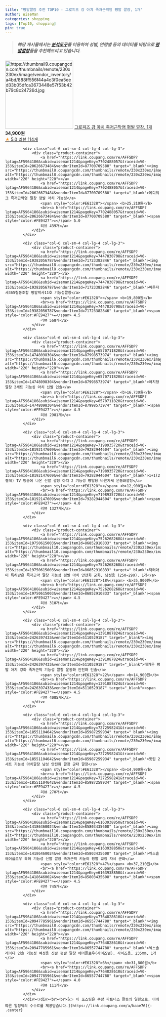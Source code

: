 ```yaml
---
title: "평발깔창 추천 TOP10 - 그로피즈 강 아치 족저근막염 평발 깔창, 1개"
author: WiseMan
categories: shopping
tags: [Top10, shopping]
pin: true
---
```


> ##### 해당 게시물에서는 [**분석도구**](https://itemscout.io/)를 이용하여 **성별**, **연령별** 등의 데이터를 바탕으로 [**평발깔창**](https://link.coupang.com/a/baae76)들을 추천해드리고 있습니다.
<div class="container"><div class="row">
            <div class="col-6 col-sm-4 col-lg-4 col-lg-3">
                <div class="product-container">
                    <a href="https://link.coupang.com/re/AFFSDP?lptag=AF5964186&subid=wiseman1214&pageKey=7700250585&traceid=V0-153&itemId=20614966237&vendorItemId=87689298204" target="_blank"><img src="https://thumbnail9.coupangcdn.com/thumbnails/remote/230x230ex/image/vendor_inventory/a4bd/888ff556f44a4c3f0ea5eed33b05dfca3673448e57f53b42b79c8c24726d.jpg" alt="https://thumbnail9.coupangcdn.com/thumbnails/remote/230x230ex/image/vendor_inventory/a4bd/888ff556f44a4c3f0ea5eed33b05dfca3673448e57f53b42b79c8c24726d.jpg" width="220" height="220"></a>
                    <a href="https://link.coupang.com/re/AFFSDP?lptag=AF5964186&subid=wiseman1214&pageKey=7700250585&traceid=V0-153&itemId=20614966237&vendorItemId=87689298204" target="_blank">그로피즈 강 아치 족저근막염 평발 깔창, 1개</a>
                    <span style="color:#E61328"></span> <b>34,900원</b>
                    <br><a href="https://link.coupang.com/re/AFFSDP?lptag=AF5964186&subid=wiseman1214&pageKey=7700250585&traceid=V0-153&itemId=20614966237&vendorItemId=87689298204" target="_blank"><span style="color:#FE9427">★</span> 5.0
                    리뷰 114개</a>
                </div>
            </div>
            
            <div class="col-6 col-sm-4 col-lg-4 col-lg-3">
                <div class="product-container">
                    <a href="https://link.coupang.com/re/AFFSDP?lptag=AF5964186&subid=wiseman1214&pageKey=7702488057&traceid=V0-153&itemId=20626673484&vendorItemId=87700709580" target="_blank"><img src="https://thumbnail8.coupangcdn.com/thumbnails/remote/230x230ex/image/vendor_inventory/8b5f/60c71e08a1f51a10b847032f2cfdd48b98acce7221237d3b2e88fe692ac1.jpg" alt="https://thumbnail8.coupangcdn.com/thumbnails/remote/230x230ex/image/vendor_inventory/8b5f/60c71e08a1f51a10b847032f2cfdd48b98acce7221237d3b2e88fe692ac1.jpg" width="220" height="220"></a>
                    <a href="https://link.coupang.com/re/AFFSDP?lptag=AF5964186&subid=wiseman1214&pageKey=7702488057&traceid=V0-153&itemId=20626673484&vendorItemId=87700709580" target="_blank">메디워크 족저근막염 깔창 평발 아치 기능성</a>
                    <span style="color:#E61328"></span> <b>25,210원</b>
                    <br><a href="https://link.coupang.com/re/AFFSDP?lptag=AF5964186&subid=wiseman1214&pageKey=7702488057&traceid=V0-153&itemId=20626673484&vendorItemId=87700709580" target="_blank"><span style="color:#FE9427">★</span> 5.0
                    리뷰 439개</a>
                </div>
            </div>
            
            <div class="col-6 col-sm-4 col-lg-4 col-lg-3">
                <div class="product-container">
                    <a href="https://link.coupang.com/re/AFFSDP?lptag=AF5964186&subid=wiseman1214&pageKey=7447830798&traceid=V0-153&itemId=19382056787&vendorItemId=71723382846" target="_blank"><img src="https://thumbnail8.coupangcdn.com/thumbnails/remote/230x230ex/image/vendor_inventory/41ce/59984b6698e28d2cf62eb833ea3ce0338e2c5c469ab6941a3aa979f6c20e.png" alt="https://thumbnail8.coupangcdn.com/thumbnails/remote/230x230ex/image/vendor_inventory/41ce/59984b6698e28d2cf62eb833ea3ce0338e2c5c469ab6941a3aa979f6c20e.png" width="220" height="220"></a>
                    <a href="https://link.coupang.com/re/AFFSDP?lptag=AF5964186&subid=wiseman1214&pageKey=7447830798&traceid=V0-153&itemId=19382056787&vendorItemId=71723382846" target="_blank">바른자세365협동조합 평발박사11호 기능성깔창</a>
                    <span style="color:#E61328"></span> <b>19,800원</b>
                    <br><a href="https://link.coupang.com/re/AFFSDP?lptag=AF5964186&subid=wiseman1214&pageKey=7447830798&traceid=V0-153&itemId=19382056787&vendorItemId=71723382846" target="_blank"><span style="color:#FE9427">★</span> 4.5
                    리뷰 568개</a>
                </div>
            </div>
            
            <div class="col-6 col-sm-4 col-lg-4 col-lg-3">
                <div class="product-container">
                    <a href="https://link.coupang.com/re/AFFSDP?lptag=AF5964186&subid=wiseman1214&pageKey=6570711820&traceid=V0-153&itemId=14748098304&vendorItemId=87998573974" target="_blank"><img src="https://thumbnail6.coupangcdn.com/thumbnails/remote/230x230ex/image/vendor_inventory/7063/251832a8e38fc54db564b894c6acb498180a6f45169ba14afbb5474b5447.jpg" alt="https://thumbnail6.coupangcdn.com/thumbnails/remote/230x230ex/image/vendor_inventory/7063/251832a8e38fc54db564b894c6acb498180a6f45169ba14afbb5474b5447.jpg" width="220" height="220"></a>
                    <a href="https://link.coupang.com/re/AFFSDP?lptag=AF5964186&subid=wiseman1214&pageKey=6570711820&traceid=V0-153&itemId=14748098304&vendorItemId=87998573974" target="_blank">아치형 깔창 2세트 기능성 아치 신발 인솔</a>
                    <span style="color:#E61328"></span> <b>16,730원</b>
                    <br><a href="https://link.coupang.com/re/AFFSDP?lptag=AF5964186&subid=wiseman1214&pageKey=6570711820&traceid=V0-153&itemId=14748098304&vendorItemId=87998573974" target="_blank"><span style="color:#FE9427">★</span> 4.5
                    리뷰 2981개</a>
                </div>
            </div>
            
            <div class="col-6 col-sm-4 col-lg-4 col-lg-3">
                <div class="product-container">
                    <a href="https://link.coupang.com/re/AFFSDP?lptag=AF5964186&subid=wiseman1214&pageKey=7198935720&traceid=V0-153&itemId=18192147609&vendorItemId=79282944604" target="_blank"><img src="https://thumbnail6.coupangcdn.com/thumbnails/remote/230x230ex/image/vendor_inventory/4bca/e1f034f466303a7dd0a511b8fcc1f98cf441c5ba49506656a9da495b945a.jpg" alt="https://thumbnail6.coupangcdn.com/thumbnails/remote/230x230ex/image/vendor_inventory/4bca/e1f034f466303a7dd0a511b8fcc1f98cf441c5ba49506656a9da495b945a.jpg" width="220" height="220"></a>
                    <a href="https://link.coupang.com/re/AFFSDP?lptag=AF5964186&subid=wiseman1214&pageKey=7198935720&traceid=V0-153&itemId=18192147609&vendorItemId=79282944604" target="_blank">1+1(2켤레) TV 방송에 나온 신발 깔창 아치 2 기능성 평발용 바른자세 운동화깔창</a>
                    <span style="color:#E61328"></span> <b>12,900원</b>
                    <br><a href="https://link.coupang.com/re/AFFSDP?lptag=AF5964186&subid=wiseman1214&pageKey=7198935720&traceid=V0-153&itemId=18192147609&vendorItemId=79282944604" target="_blank"><span style="color:#FE9427">★</span> 4.0
                    리뷰 1327개</a>
                </div>
            </div>
            
            <div class="col-6 col-sm-4 col-lg-4 col-lg-3">
                <div class="product-container">
                    <a href="https://link.coupang.com/re/AFFSDP?lptag=AF5964186&subid=wiseman1214&pageKey=7526268268&traceid=V0-153&itemId=19750615003&vendorItemId=86852910833" target="_blank"><img src="https://thumbnail10.coupangcdn.com/thumbnails/remote/230x230ex/image/vendor_inventory/20d2/2c91c3d6004231f3ddd25529a16fd85013f2a1f1c3c36019022073463ce3.png" alt="https://thumbnail10.coupangcdn.com/thumbnails/remote/230x230ex/image/vendor_inventory/20d2/2c91c3d6004231f3ddd25529a16fd85013f2a1f1c3c36019022073463ce3.png" width="220" height="220"></a>
                    <a href="https://link.coupang.com/re/AFFSDP?lptag=AF5964186&subid=wiseman1214&pageKey=7526268268&traceid=V0-153&itemId=19750615003&vendorItemId=86852910833" target="_blank">닥터아미 특허받은 족저근막 깔창 기능성 평발 아치 안전화 군화, 남성용 (250~290), 1개</a>
                    <span style="color:#E61328">18%</span> <b>35,800원</b>
                    <br><a href="https://link.coupang.com/re/AFFSDP?lptag=AF5964186&subid=wiseman1214&pageKey=7526268268&traceid=V0-153&itemId=19750615003&vendorItemId=86852910833" target="_blank"><span style="color:#FE9427">★</span> 4.5
                    리뷰 310개</a>
                </div>
            </div>
            
            <div class="col-6 col-sm-4 col-lg-4 col-lg-3">
                <div class="product-container">
                    <a href="https://link.coupang.com/re/AFFSDP?lptag=AF5964186&subid=wiseman1214&pageKey=1391087824&traceid=V0-153&itemId=2426397433&vendorItemId=5110529187" target="_blank"><img src="https://thumbnail6.coupangcdn.com/thumbnails/remote/230x230ex/image/vendor_inventory/125a/358642f3867ca40a4bdca97cfa1787c33f0edc658be6b61860e5d2848114.jpg" alt="https://thumbnail6.coupangcdn.com/thumbnails/remote/230x230ex/image/vendor_inventory/125a/358642f3867ca40a4bdca97cfa1787c33f0edc658be6b61860e5d2848114.jpg" width="220" height="220"></a>
                    <a href="https://link.coupang.com/re/AFFSDP?lptag=AF5964186&subid=wiseman1214&pageKey=1391087824&traceid=V0-153&itemId=2426397433&vendorItemId=5110529187" target="_blank">메가온 평발 아치 강화 족저근막 기능성 깔창 운동화 안전화 인솔</a>
                    <span style="color:#E61328">22%</span> <b>14,900원</b>
                    <br><a href="https://link.coupang.com/re/AFFSDP?lptag=AF5964186&subid=wiseman1214&pageKey=1391087824&traceid=V0-153&itemId=2426397433&vendorItemId=5110529187" target="_blank"><span style="color:#FE9427">★</span> 4.5
                    리뷰 4005개</a>
                </div>
            </div>
            
            <div class="col-6 col-sm-4 col-lg-4 col-lg-3">
                <div class="product-container">
                    <a href="https://link.coupang.com/re/AFFSDP?lptag=AF5964186&subid=wiseman1214&pageKey=7272598241&traceid=V0-153&itemId=18551104642&vendorItemId=85987259934" target="_blank"><img src="https://thumbnail6.coupangcdn.com/thumbnails/remote/230x230ex/image/vendor_inventory/7038/394635ceabfa5929e8301a33892101743b448064c7f9fbb1557053cbb0b8.jpg" alt="https://thumbnail6.coupangcdn.com/thumbnails/remote/230x230ex/image/vendor_inventory/7038/394635ceabfa5929e8301a33892101743b448064c7f9fbb1557053cbb0b8.jpg" width="220" height="220"></a>
                    <a href="https://link.coupang.com/re/AFFSDP?lptag=AF5964186&subid=wiseman1214&pageKey=7272598241&traceid=V0-153&itemId=18551104642&vendorItemId=85987259934" target="_blank">핏럽 2세트 기능성 아치깔창 남성 안전화 깔창 군대 깔창</a>
                    <span style="color:#E61328"></span> <b>14,900원</b>
                    <br><a href="https://link.coupang.com/re/AFFSDP?lptag=AF5964186&subid=wiseman1214&pageKey=7272598241&traceid=V0-153&itemId=18551104642&vendorItemId=85987259934" target="_blank"><span style="color:#FE9427">★</span> 4.5
                    리뷰 270개</a>
                </div>
            </div>
            
            <div class="col-6 col-sm-4 col-lg-4 col-lg-3">
                <div class="product-container">
                    <a href="https://link.coupang.com/re/AFFSDP?lptag=AF5964186&subid=wiseman1214&pageKey=6163938850&traceid=V0-153&itemId=14186460024&vendorItemId=85803435608" target="_blank"><img src="https://thumbnail10.coupangcdn.com/thumbnails/remote/230x230ex/image/vendor_inventory/ea8a/09e09a531fa79f74cc9c23f870b62305002938b1f114b24a3560a8d78985.jpg" alt="https://thumbnail10.coupangcdn.com/thumbnails/remote/230x230ex/image/vendor_inventory/ea8a/09e09a531fa79f74cc9c23f870b62305002938b1f114b24a3560a8d78985.jpg" width="220" height="220"></a>
                    <a href="https://link.coupang.com/re/AFFSDP?lptag=AF5964186&subid=wiseman1214&pageKey=6163938850&traceid=V0-153&itemId=14186460024&vendorItemId=85803435608" target="_blank">엑스솔 에어플로우 특허 기능성 신발 깔창 족저근막 키높이 평발 교정 자세 군화</a>
                    <span style="color:#E61328">47%</span> <b>37,210원</b>
                    <br><a href="https://link.coupang.com/re/AFFSDP?lptag=AF5964186&subid=wiseman1214&pageKey=6163938850&traceid=V0-153&itemId=14186460024&vendorItemId=85803435608" target="_blank"><span style="color:#FE9427">★</span> 4.5
                    리뷰 745개</a>
                </div>
            </div>
            
            <div class="col-6 col-sm-4 col-lg-4 col-lg-3">
                <div class="product-container">
                    <a href="https://link.coupang.com/re/AFFSDP?lptag=AF5964186&subid=wiseman1214&pageKey=7764828610&traceid=V0-153&itemId=20947785961&vendorItemId=86557744788" target="_blank"><img src="https://thumbnail8.coupangcdn.com/thumbnails/remote/230x230ex/image/vendor_inventory/8cda/1be49de2ad0976a541cec4caddd2f2f4ea738da147db0a41accf447d27ab.jpg" alt="https://thumbnail8.coupangcdn.com/thumbnails/remote/230x230ex/image/vendor_inventory/8cda/1be49de2ad0976a541cec4caddd2f2f4ea738da147db0a41accf447d27ab.jpg" width="220" height="220"></a>
                    <a href="https://link.coupang.com/re/AFFSDP?lptag=AF5964186&subid=wiseman1214&pageKey=7764828610&traceid=V0-153&itemId=20947785961&vendorItemId=86557744788" target="_blank">엑스솔 레이디 인솔 기능성 여성용 신발 평발 깔창 에어플로우(사이즈별), 사이즈용, 235mm, 1개</a>
                    <span style="color:#E61328">6%</span> <b>31,800원</b>
                    <br><a href="https://link.coupang.com/re/AFFSDP?lptag=AF5964186&subid=wiseman1214&pageKey=7764828610&traceid=V0-153&itemId=20947785961&vendorItemId=86557744788" target="_blank"><span style="color:#FE9427">★</span> 4.0
                    리뷰 111개</a>
                </div>
            </div>
            </div></div><br><br>[👉 이 포스팅은 쿠팡 파트너스 활동의 일환으로, 이에 따른 일정액의 수수료를 제공받습니다.](https://link.coupang.com/a/baae76){: .center}